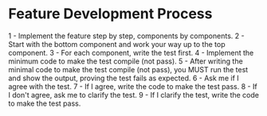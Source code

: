 # Feature Development Process

1 - Implement the feature step by step, components by components.
2 - Start with the bottom component and work your way up to the top component.
3 - For each component, write the test first.
4 - Implement the minimum code to make the test compile (not pass).
5 - After writing the minimal code to make the test compile (not pass), you MUST run the test and show the output, proving the test fails as expected.
6 - Ask me if I agree with the test.
7 - If I agree, write the code to make the test pass.
8 - If I don't agree, ask me to clarify the test.
9 - If I clarify the test, write the code to make the test pass.
